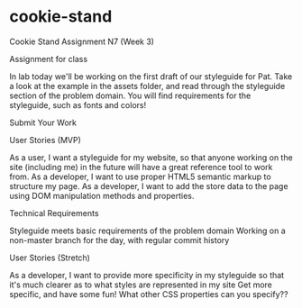 # cookie-stand
Cookie Stand Assignment N7 (Week 3)

Assignment for class

In lab today we'll be working on the first draft of our styleguide for Pat. Take a look at the example in the assets folder, and read through the styleguide section of the problem domain. You will find requirements for the styleguide, such as fonts and colors!

Submit Your Work

User Stories (MVP)

As a user, I want a styleguide for my website, so that anyone working on the site (including me) in the future will have a great reference tool to work from.
As a developer, I want to use proper HTML5 semantic markup to structure my page.
As a developer, I want to add the store data to the page using DOM manipulation methods and properties.

Technical Requirements

Styleguide meets basic requirements of the problem domain
Working on a non-master branch for the day, with regular commit history

User Stories (Stretch)

As a developer, I want to provide more specificity in my styleguide so that it's much clearer as to what styles are represented in my site
Get more specific, and have some fun! What other CSS properties can you specify??